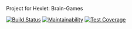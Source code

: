 Project for Hexlet: Brain-Games

[![Build Status](https://travis-ci.com/johnalt/python-project-lvl1.svg?branch=master)](https://travis-ci.com/johnalt/python-project-lvl1)   [![Maintainability](https://api.codeclimate.com/v1/badges/1496a9d61fea445f35b4/maintainability)](https://codeclimate.com/github/johnalt/python-project-lvl1/maintainability)   [![Test Coverage](https://api.codeclimate.com/v1/badges/1496a9d61fea445f35b4/test_coverage)](https://codeclimate.com/github/johnalt/python-project-lvl1/test_coverage)


